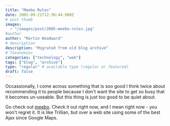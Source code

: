 ```yaml
---
title: "Meebo Rules"
date: 2005-09-21T12:30:44.000Z
# post thumb
images:
  - "/images/post/2005-meebo-rules.jpg"
#author
author: "Martin Woodward"
# description
description: "Migrated from old blog archive"
# Taxonomies
categories: ["technology", "web"]
tags: ["blog", "archive"]
type: "regular" # available type (regular or featured)
draft: false
---
```


Occassionally, I come across something that is soo good I think twice about recommending it to people because I don't want the site to get so busy that it becomes un-useable. But this thing is just too good to be quiet about.

Go check out [meebo](http://www.meebo.com). Check it out right now, and I mean right now - you won't regret it. It is like Trillian, but over a web site using some of the best Ajax since Google Maps.
